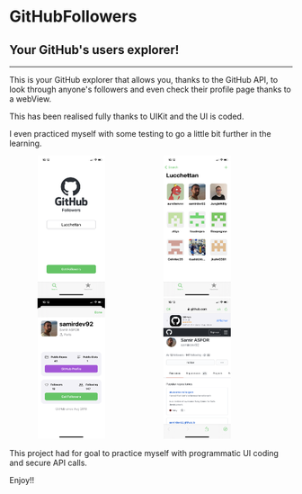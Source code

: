 # GitHubFollowers

## Your GitHub's users explorer!

---

This is your GitHub explorer that allows you, thanks to the GitHub API, to look through anyone's followers and even check their profile page thanks to a webView.

This has been realised fully thanks to UIKit and the UI is coded.

I even practiced myself with some testing to go a little bit further in the learning. 

<img src="https://github.com/lucchettan/GitHubFollowers/blob/main/searchVC.PNG" width="120" height="250" hspace="50"/> <img src="https://github.com/lucchettan/GitHubFollowers/blob/main/followersList.PNG" alt="Forest" width="120" height="250" hspace="50"/> <img src="https://github.com/lucchettan/GitHubFollowers/blob/main/followerView.PNG" alt="Mountains" width="120" height="250" hspace="50"/> <img src="https://github.com/lucchettan/GitHubFollowers/blob/main/webview.PNG" alt="Mountains" width="120" height="250" hspace="50"/>

This project had for goal to practice myself with programmatic UI coding and secure API calls.


Enjoy!! 
